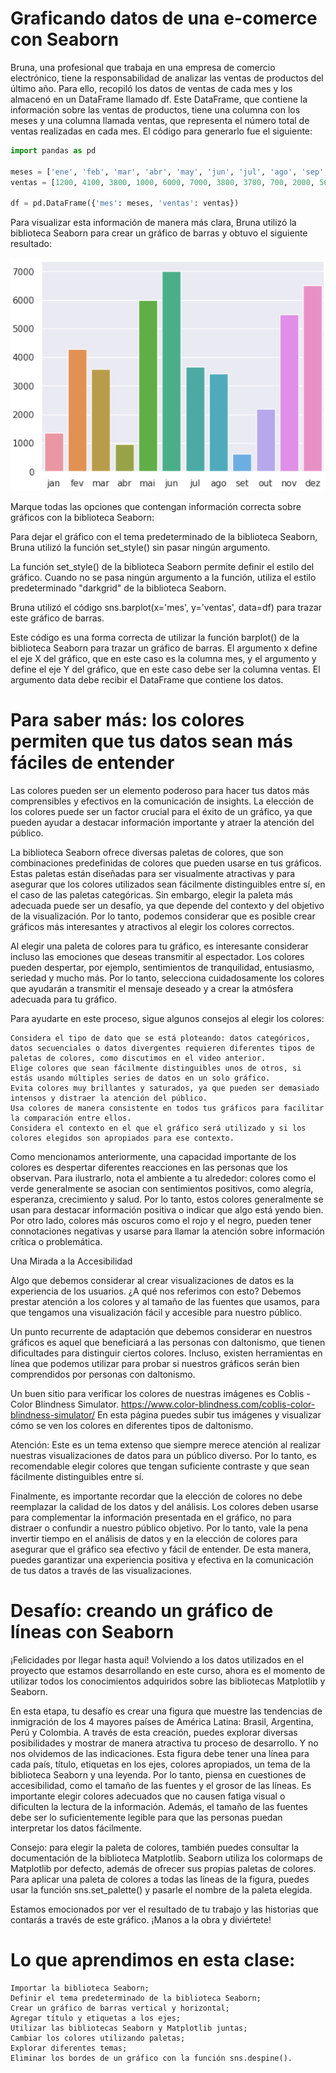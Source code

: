 # Graficando datos de una e-comerce con Seaborn

Bruna, una profesional que trabaja en una empresa de comercio electrónico, tiene la responsabilidad de analizar las ventas de productos del último año. Para ello, recopiló los datos de ventas de cada mes y los almacenó en un DataFrame llamado df. Este DataFrame, que contiene la información sobre las ventas de productos, tiene una columna con los meses y una columna llamada ventas, que representa el número total de ventas realizadas en cada mes. El código para generarlo fue el siguiente:
```python
import pandas as pd

meses = ['ene', 'feb', 'mar', 'abr', 'may', 'jun', 'jul', 'ago', 'sep', 'oct', 'nov', 'dic']
ventas = [1200, 4100, 3800, 1000, 6000, 7000, 3800, 3700, 700, 2000, 5600, 8000]

df = pd.DataFrame({'mes': meses, 'ventas': ventas})
```
Para visualizar esta información de manera más clara, Bruna utilizó la biblioteca Seaborn para crear un gráfico de barras y obtuvo el siguiente resultado:

![alt text](f2nozaqz.png)

Marque todas las opciones que contengan información correcta sobre gráficos con la biblioteca Seaborn:

Para dejar el gráfico con el tema predeterminado de la biblioteca Seaborn, Bruna utilizó la función set_style() sin pasar ningún argumento.

La función set_style() de la biblioteca Seaborn permite definir el estilo del gráfico. Cuando no se pasa ningún argumento a la función, utiliza el estilo predeterminado "darkgrid" de la biblioteca Seaborn.

Bruna utilizó el código sns.barplot(x='mes', y='ventas', data=df) para trazar este gráfico de barras.

Este código es una forma correcta de utilizar la función barplot() de la biblioteca Seaborn para trazar un gráfico de barras. El argumento x define el eje X del gráfico, que en este caso es la columna mes, y el argumento y define el eje Y del gráfico, que en este caso debe ser la columna ventas. El argumento data debe recibir el DataFrame que contiene los datos.

# Para saber más: los colores permiten que tus datos sean más fáciles de entender



Las colores pueden ser un elemento poderoso para hacer tus datos más comprensibles y efectivos en la comunicación de insights. La elección de los colores puede ser un factor crucial para el éxito de un gráfico, ya que pueden ayudar a destacar información importante y atraer la atención del público.

La biblioteca Seaborn ofrece diversas paletas de colores, que son combinaciones predefinidas de colores que pueden usarse en tus gráficos. Estas paletas están diseñadas para ser visualmente atractivas y para asegurar que los colores utilizados sean fácilmente distinguibles entre sí, en el caso de las paletas categóricas. Sin embargo, elegir la paleta más adecuada puede ser un desafío, ya que depende del contexto y del objetivo de la visualización. Por lo tanto, podemos considerar que es posible crear gráficos más interesantes y atractivos al elegir los colores correctos.

Al elegir una paleta de colores para tu gráfico, es interesante considerar incluso las emociones que deseas transmitir al espectador. Los colores pueden despertar, por ejemplo, sentimientos de tranquilidad, entusiasmo, seriedad y mucho más. Por lo tanto, selecciona cuidadosamente los colores que ayudarán a transmitir el mensaje deseado y a crear la atmósfera adecuada para tu gráfico.

Para ayudarte en este proceso, sigue algunos consejos al elegir los colores:

    Considera el tipo de dato que se está ploteando: datos categóricos, datos secuenciales o datos divergentes requieren diferentes tipos de paletas de colores, como discutimos en el video anterior.
    Elige colores que sean fácilmente distinguibles unos de otros, si estás usando múltiples series de datos en un solo gráfico.
    Evita colores muy brillantes y saturados, ya que pueden ser demasiado intensos y distraer la atención del público.
    Usa colores de manera consistente en todos tus gráficos para facilitar la comparación entre ellos.
    Considera el contexto en el que el gráfico será utilizado y si los colores elegidos son apropiados para ese contexto.

Como mencionamos anteriormente, una capacidad importante de los colores es despertar diferentes reacciones en las personas que los observan. Para ilustrarlo, nota el ambiente a tu alrededor: colores como el verde generalmente se asocian con sentimientos positivos, como alegría, esperanza, crecimiento y salud. Por lo tanto, estos colores generalmente se usan para destacar información positiva o indicar que algo está yendo bien. Por otro lado, colores más oscuros como el rojo y el negro, pueden tener connotaciones negativas y usarse para llamar la atención sobre información crítica o problemática.

Una Mirada a la Accesibilidad

Algo que debemos considerar al crear visualizaciones de datos es la experiencia de los usuarios. ¿A qué nos referimos con esto? Debemos prestar atención a los colores y al tamaño de las fuentes que usamos, para que tengamos una visualización fácil y accesible para nuestro público.

Un punto recurrente de adaptación que debemos considerar en nuestros gráficos es aquel que beneficiará a las personas con daltonismo, que tienen dificultades para distinguir ciertos colores. Incluso, existen herramientas en línea que podemos utilizar para probar si nuestros gráficos serán bien comprendidos por personas con daltonismo.

Un buen sitio para verificar los colores de nuestras imágenes es Coblis - Color Blindness Simulator. https://www.color-blindness.com/coblis-color-blindness-simulator/
 En esta página puedes subir tus imágenes y visualizar cómo se ven los colores en diferentes tipos de daltonismo.

Atención: Este es un tema extenso que siempre merece atención al realizar nuestras visualizaciones de datos para un público diverso. Por lo tanto, es recomendable elegir colores que tengan suficiente contraste y que sean fácilmente distinguibles entre sí.

Finalmente, es importante recordar que la elección de colores no debe reemplazar la calidad de los datos y del análisis. Los colores deben usarse para complementar la información presentada en el gráfico, no para distraer o confundir a nuestro público objetivo. Por lo tanto, vale la pena invertir tiempo en el análisis de datos y en la elección de colores para asegurar que el gráfico sea efectivo y fácil de entender. De esta manera, puedes garantizar una experiencia positiva y efectiva en la comunicación de tus datos a través de las visualizaciones.

# Desafío: creando un gráfico de líneas con Seaborn



¡Felicidades por llegar hasta aquí! Volviendo a los datos utilizados en el proyecto que estamos desarrollando en este curso, ahora es el momento de utilizar todos los conocimientos adquiridos sobre las bibliotecas Matplotlib y Seaborn.

En esta etapa, tu desafío es crear una figura que muestre las tendencias de inmigración de los 4 mayores países de América Latina: Brasil, Argentina, Perú y Colombia. A través de esta creación, puedes explorar diversas posibilidades y mostrar de manera atractiva tu proceso de desarrollo. Y no nos olvidemos de las indicaciones. Esta figura debe tener una línea para cada país, título, etiquetas en los ejes, colores apropiados, un tema de la biblioteca Seaborn y una leyenda. Por lo tanto, piensa en cuestiones de accesibilidad, como el tamaño de las fuentes y el grosor de las líneas. Es importante elegir colores adecuados que no causen fatiga visual o dificulten la lectura de la información. Además, el tamaño de las fuentes debe ser lo suficientemente legible para que las personas puedan interpretar los datos fácilmente.

Consejo: para elegir la paleta de colores, también puedes consultar la documentación de la biblioteca Matplotlib. Seaborn utiliza los colormaps de Matplotlib por defecto, además de ofrecer sus propias paletas de colores. Para aplicar una paleta de colores a todas las líneas de la figura, puedes usar la función sns.set_palette() y pasarle el nombre de la paleta elegida.

Estamos emocionados por ver el resultado de tu trabajo y las historias que contarás a través de este gráfico. ¡Manos a la obra y diviértete!


# Lo que aprendimos en esta clase:

    Importar la biblioteca Seaborn;
    Definir el tema predeterminado de la biblioteca Seaborn;
    Crear un gráfico de barras vertical y horizontal;
    Agregar título y etiquetas a los ejes;
    Utilizar las bibliotecas Seaborn y Matplotlib juntas;
    Cambiar los colores utilizando paletas;
    Explorar diferentes temas;
    Eliminar los bordes de un gráfico con la función sns.despine().

